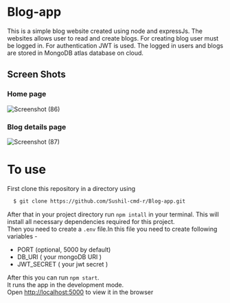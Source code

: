 # Blog-app
This is a simple blog website created using node and expressJs.
The websites allows user to read and create blogs. For creating blog user must be logged in.
For authentication JWT is used.
The logged in users and blogs are stored in MongoDB atlas database on cloud.

## Screen Shots
### Home page
![Screenshot (86)](https://user-images.githubusercontent.com/85934441/153588132-a9acd139-bb1c-4234-a6cb-95ce5e9c9386.png)

### Blog details page
![Screenshot (87)](https://user-images.githubusercontent.com/85934441/153588199-8c93c63e-784a-4ef7-87a7-aed7f677bcfa.png)

# To use
First clone this repository in a directory using
```bash
  $ git clone https://github.com/Sushil-cmd-r/Blog-app.git
```
After that in your project directory run ` npm intall ` in your terminal. This will install all necessary dependencies required for this project. \
Then you need to create a `.env` file.In this file you need to create following variables - 
 - PORT (optional, 5000 by default)
 - DB_URI ( your mongoDB URI )
 - JWT_SECRET ( your jwt secret )

After this you can run `npm start`.\
It runs the app in the development mode.\
Open [http://localhost:5000](http://localhost:3000) to view it in the browser
